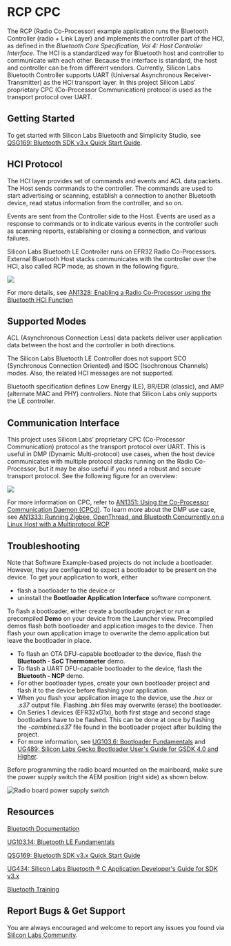 # RCP CPC

The RCP (Radio Co-Processor) example application runs the Bluetooth Controller (radio + Link Layer) and implements the controller part of the HCI, as defined in the *Bluetooth Core Specification, Vol 4: Host Controller Interface*. The HCI is a standardized way for Bluetooth host and controller to communicate with each other. Because the interface is standard, the host and controller can be from different vendors. Currently, Silicon Labs Bluetooth Controller supports UART (Universal Asynchronous Receiver-Transmitter) as the HCI transport layer. In this project Silicon Labs’ proprietary CPC (Co-Processor Communication) protocol is used as the transport protocol over UART.

## Getting Started

To get started with Silicon Labs Bluetooth and Simplicity Studio, see [QSG169: Bluetooth SDK v3.x Quick Start Guide](https://www.silabs.com/documents/public/quick-start-guides/qsg169-bluetooth-sdk-v3x-quick-start-guide.pdf).

## HCI Protocol

The HCI layer provides set of commands and events and ACL data packets. The Host sends commands to the controller. The commands are used to start advertising or scanning, establish a connection to another Bluetooth device, read status information from the controller, and so on.

Events are sent from the Controller side to the Host. Events are used as a response to commands or to indicate various events in the controller such as scanning reports, establishing or closing a connection, and various failures.

Silicon Labs Bluetooth LE Controller runs on EFR32 Radio Co-Processors. External Bluetooth Host stacks communicates with the controller over the HCI, also called RCP mode, as shown in the following figure.

![](readme_img1.png)

For more details, see [AN1328: Enabling a Radio Co-Processor using the Bluetooth HCI Function](https://www.silabs.com/documents/public/application-notes/an1328-enabling-rcp-using-bt-hci.pdf)

## Supported Modes

ACL (Asynchronous Connection Less) data packets deliver user application data between the host and the controller in both directions.

The Silicon Labs Bluetooth LE Controller does not support SCO (Synchronous Connection Oriented) and ISOC (Isochronous Channels) modes. Also, the related HCI messages are not supported.

Bluetooth specification defines Low Energy (LE), BR/EDR (classic), and AMP (alternate MAC and PHY) controllers. Note that Silicon Labs only supports the LE controller.

## Communication Interface

This project uses Silicon Labs’ proprietary CPC (Co-Processor Communication) protocol as the transport protocol over UART. This is useful in DMP (Dynamic Multi-protocol) use cases, when the host device communicates with multiple protocol stacks running on the Radio Co-Processor, but it may be also useful if you need a robust and secure transport protocol. See the following figure for an overview:

![](readme_img2.png)

For more information on CPC, refer to [AN1351: Using the Co-Processor Communication Daemon (CPCd)](https://www.silabs.com/documents/public/application-notes/an1351-using-co-processor-communication_daemon.pdf). To learn more about the DMP use case, see [AN1333: Running Zigbee, OpenThread, and Bluetooth Concurrently on a Linux Host with a Multiprotocol RCP](https://www.silabs.com/documents/public/application-notes/an1333-concurrent-protocols-with-802-15-4-rcp.pdf).

## Troubleshooting

Note that Software Example-based projects do not include a bootloader. However, they are configured to expect a bootloader to be present on the device. To get your application to work, either
- flash a bootloader to the device or
- uninstall the **Bootloader Application Interface** software component.

To flash a bootloader, either create a bootloader project or run a precompiled **Demo** on your device from the Launcher view. Precompiled demos flash both bootloader and application images to the device. Then flash your own application image to overwrite the demo application but leave the bootloader in place. 

- To flash an OTA DFU-capable bootloader to the device, flash the **Bluetooth - SoC Thermometer** demo.
- To flash a UART DFU-capable bootloader to the device, flash the **Bluetooth - NCP** demo.
- For other bootloader types, create your own bootloader project and flash it to the device before flashing your application.
- When you flash your application image to the device, use the *.hex* or *.s37* output file. Flashing *.bin* files may overwrite (erase) the bootloader.
- On Series 1 devices (EFR32xG1x), both first stage and second stage bootloaders have to be flashed. This can be done at once by flashing the *-combined.s37* file found in the bootloader project after building the project.
- For more information, see [UG103.6: Bootloader Fundamentals](https://www.silabs.com/documents/public/user-guides/ug103-06-fundamentals-bootloading.pdf) and [UG489: Silicon Labs Gecko Bootloader User's Guide for GSDK 4.0 and Higher](https://cn.silabs.com/documents/public/user-guides/ug489-gecko-bootloader-user-guide-gsdk-4.pdf).

Before programming the radio board mounted on the mainboard, make sure the power supply switch the AEM position (right side) as shown below.

![Radio board power supply switch](readme_img0.png)

## Resources

[Bluetooth Documentation](https://docs.silabs.com/bluetooth/latest/)

[UG103.14: Bluetooth LE Fundamentals](https://www.silabs.com/documents/public/user-guides/ug103-14-fundamentals-ble.pdf)

[QSG169: Bluetooth SDK v3.x Quick Start Guide](https://www.silabs.com/documents/public/quick-start-guides/qsg169-bluetooth-sdk-v3x-quick-start-guide.pdf)

[UG434: Silicon Labs Bluetooth ® C Application Developer's Guide for SDK v3.x](https://www.silabs.com/documents/public/user-guides/ug434-bluetooth-c-soc-dev-guide-sdk-v3x.pdf)

[Bluetooth Training](https://www.silabs.com/support/training/bluetooth)



## Report Bugs & Get Support

You are always encouraged and welcome to report any issues you found via [Silicon Labs Community](https://www.silabs.com/community).